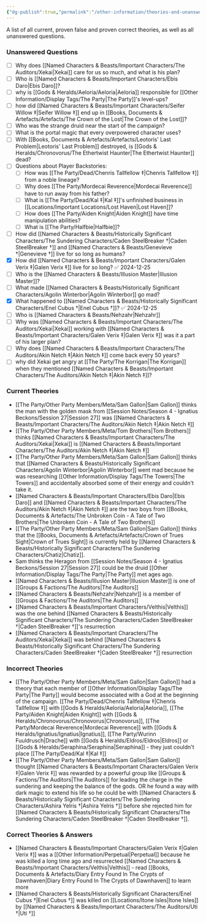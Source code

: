 ```yaml
---
{"dg-publish":true,"permalink":"/other-information/theories-and-unanswered-questions/","updated":"2025-06-08T20:44:21.104+01:00"}
---
```


A list of all current, proven false and proven correct theories, as well as all unanswered questions.

### Unanswered Questions
- [ ] Why does [[Named Characters & Beasts/Important Characters/The Auditors/Xekai\|Xekai]] care for us so much, and what is his plan?
- [ ] Who is [[Named Characters & Beasts/Important Characters/Ebis Daro\|Ebis Daro]]?
- [ ] why is [[Gods & Heralds/Aeloria/Aeloria\|Aeloria]] responsible for [[Other Information/Display Tags/The Party\|The Party]]'s level-ups?
- [ ] how did [[Named Characters & Beasts/Important Characters/Seifer Willow ‡\|Seifer Willow ‡]] end up in [[Books, Documents & Artefacts/Artefacts/The Crown of the Lost\|The Crown of the Lost]]?
- [ ] Who was the strange druid near the start of the campaign?
- [ ] What is the portal magic that every overpowered character uses?
- [ ] With [[Books, Documents & Artefacts/Artefacts/Leotoris' Last Problem\|Leotoris' Last Problem]] destroyed, is [[Gods & Heralds/Chronovorus/The Ethertwist Haunter\|The Ethertwist Haunter]] dead?
- [ ] Questions about Player Backstories:
	- [ ] How was [[The Party/Dead/Chenris Tallfellow ‡\|Chenris Tallfellow ‡]] from a noble lineage?
	- [ ] Why does [[The Party/Mordecai Reverence\|Mordecai Reverence]] have to run away from his father?
	- [ ] What is [[The Party/Dead/Kal ‡\|Kal ‡]]'s unfinished business in [[Locations/Important Locations/Lost Haven\|Lost Haven]]?
	- [ ] How does [[The Party/Aiden Knight\|Aiden Knight]] have time manipulation abilities?
	- [ ] What is [[The Party/Halfbie\|Halfbie]]?
- [ ] How did [[Named Characters & Beasts/Historically Significant  Characters/The Sundering Characters/Caden SteelBreaker †\|Caden SteelBreaker †]] and [[Named Characters & Beasts/Genevieve †\|Genevieve †]] live for so long as humans?
- [x] How did [[Named Characters & Beasts/Important Characters/Galen Verix ‡\|Galen Verix ‡]] live for so long? ✅ 2024-12-25
- [ ] Who is the [[Named Characters & Beasts/Illusion Master\|Illusion Master]]?
- [ ] What made [[Named Characters & Beasts/Historically Significant  Characters/Agolin Winterbor\|Agolin Winterbor]] go mad?
- [x] What happened to [[Named Characters & Beasts/Historically Significant  Characters/Enel Cubus †\|Enel Cubus †]]? ✅ 2024-12-25
- [ ] Who is [[Named Characters & Beasts/Nehzahr\|Nehzahr]]
- [ ] Why was [[Named Characters & Beasts/Important Characters/The Auditors/Xekai\|Xekai]] working with [[Named Characters & Beasts/Important Characters/Galen Verix ‡\|Galen Verix ‡]] was it a part of his larger plan?
- [ ] Why does [[Named Characters & Beasts/Important Characters/The Auditors/Akin Netch ‡\|Akin Netch ‡]] come back every 50 years?
- [ ] why did Xekai get angry at [[The Party/The Korrigan\|The Korrigan]] when they mentioned [[Named Characters & Beasts/Important Characters/The Auditors/Akin Netch ‡\|Akin Netch ‡]]?

### Current Theories
- [[The Party/Other Party Members/Meta/Sam Gallon\|Sam Gallon]] thinks the man with the golden mask from [[Session Notes/Season 4 - Ignatius Beckons/Session 27\|Session 27]] was [[Named Characters & Beasts/Important Characters/The Auditors/Akin Netch ‡\|Akin Netch ‡]]
- [[The Party/Other Party Members/Meta/Tom Brothers\|Tom Brothers]] thinks [[Named Characters & Beasts/Important Characters/The Auditors/Xekai\|Xekai]] is [[Named Characters & Beasts/Important Characters/The Auditors/Akin Netch ‡\|Akin Netch ‡]]
- [[The Party/Other Party Members/Meta/Sam Gallon\|Sam Gallon]] thinks that [[Named Characters & Beasts/Historically Significant  Characters/Agolin Winterbor\|Agolin Winterbor]] went mad because he was researching [[Other Information/Display Tags/The Towers\|The Towers]] and accidentally absorbed some of their energy and couldn't take it. 
- [[Named Characters & Beasts/Important Characters/Ebis Daro\|Ebis Daro]] and [[Named Characters & Beasts/Important Characters/The Auditors/Akin Netch ‡\|Akin Netch ‡]] are the two boys from [[Books, Documents & Artefacts/The Unbroken Coin - A Tale of Two Brothers\|The Unbroken Coin - A Tale of Two Brothers]]
- [[The Party/Other Party Members/Meta/Sam Gallon\|Sam Gallon]] thinks that the [[Books, Documents & Artefacts/Artefacts/Crown of Trues Sight\|Crown of Trues Sight]] is currently held by [[Named Characters & Beasts/Historically Significant  Characters/The Sundering Characters/Chatiz\|Chatiz]].
- Sam thinks the Heragon from [[Session Notes/Season 4 - Ignatius Beckons/Session 27\|Session 27]] could be the druid [[Other Information/Display Tags/The Party\|The Party]] met ages ago.
- [[Named Characters & Beasts/Illusion Master\|Illusion Master]] is one of [[Groups & Factions/The Auditors\|The Auditors]]
- [[Named Characters & Beasts/Nehzahr\|Nehzahr]] is a member of [[Groups & Factions/The Auditors\|The Auditors]]
- [[Named Characters & Beasts/Important Characters/Velthis\|Velthis]] was the one behind [[Named Characters & Beasts/Historically Significant  Characters/The Sundering Characters/Caden SteelBreaker †\|Caden SteelBreaker †]]'s resurrection 
- [[Named Characters & Beasts/Important Characters/The Auditors/Xekai\|Xekai]] was behind [[Named Characters & Beasts/Historically Significant  Characters/The Sundering Characters/Caden SteelBreaker †\|Caden SteelBreaker †]] resurrection 
  
### Incorrect Theories
- [[The Party/Other Party Members/Meta/Sam Gallon\|Sam Gallon]] had a theory that each member of [[Other Information/Display Tags/The Party\|The Party]] would become associated with a God at the beginning of the campaign. [[The Party/Dead/Chenris Tallfellow ‡\|Chenris Tallfellow ‡]] with [[Gods & Heralds/Aeloria/Aeloria\|Aeloria]], [[The Party/Aiden Knight\|Aiden Knight]] with [[Gods & Heralds/Chronovorus/Chronovorus\|Chronovorus]], [[The Party/Mordecai Reverence\|Mordecai Reverence]] with [[Gods & Heralds/Ignatius/Ignatius\|Ignatius]], [[The Party/Wurinn Fuuldrusch\|Drache]] with [[Gods & Heralds/Eldros/Eldros\|Eldros]] or [[Gods & Heralds/Seraphina/Seraphina\|Seraphina]] - they just couldn't place [[The Party/Dead/Kal ‡\|Kal ‡]]
- [[The Party/Other Party Members/Meta/Sam Gallon\|Sam Gallon]] thought [[Named Characters & Beasts/Important Characters/Galen Verix ‡\|Galen Verix ‡]] was rewarded by a powerful group like [[Groups & Factions/The Auditors\|The Auditors]] for leading the charge in the sundering and keeping the balance of the gods. OR he found a way with dark magic to extend his life so he could be with [[Named Characters & Beasts/Historically Significant  Characters/The Sundering Characters/Ashira Yelris †\|Ashira Yelris †]] before she rejected him for [[Named Characters & Beasts/Historically Significant  Characters/The Sundering Characters/Caden SteelBreaker †\|Caden SteelBreaker †]].

### Correct Theories & Answers
- [[Named Characters & Beasts/Important Characters/Galen Verix ‡\|Galen Verix ‡]] was a [[Other Information/Perpetual\|Perpetual]] because he was killed a long time ago and resurrected [[Named Characters & Beasts/Important Characters/Velthis\|Velthis]] - read [[Books, Documents & Artefacts/Diary Entry Found In The Crypts of Dawnhaven\|Diary Entry Found In The Crypts of Dawnhaven]] to learn more
- [[Named Characters & Beasts/Historically Significant  Characters/Enel Cubus †\|Enel Cubus †]] was killed on [[Locations/Itone Isles\|Itone Isles]] by [[Named Characters & Beasts/Important Characters/The Auditors/Uti †\|Uti †]]